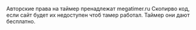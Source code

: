 Авторские права на таймер пренадлежат megatimer.ru
Скопирво код, если сайт будет их недоступен чтоб тамер работал.
Таймер они дают бесплатно.